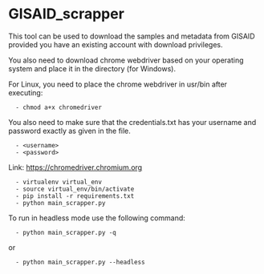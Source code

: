 # GISAID_scrapper
This tool can be used to download the samples and metadata from GISAID provided you have an existing account with download privileges.

You also need to download chrome webdriver based on your operating system and place it in the directory (for Windows).

For Linux, you need to place the chrome webdriver in usr/bin after executing:

      - chmod a+x chromedriver

You also need to make sure that the credentials.txt has your username and password exactly as given in the file.

      - <username>
      - <password>

Link: https://chromedriver.chromium.org

      - virtualenv virtual_env
      - source virtual_env/bin/activate
      - pip install -r requirements.txt
      - python main_scrapper.py
      
To run in headless mode use the following command:

      - python main_scrapper.py -q
      
      
or

      - python main_scrapper.py --headless
      
